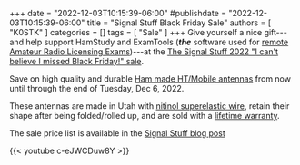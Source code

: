 +++
date = "2022-12-03T10:15:39-06:00"
#publishdate = "2022-12-03T10:15:39-06:00"
title = "Signal Stuff Black Friday Sale"
authors = [ "K0STK" ]
categories = []
tags = [ "Sale" ]
+++
Give yourself a nice gift---and help support HamStudy and ExamTools (***the*** software used for
[remote Amateur Radio Licensing Exams](https://hamstudy.org/sessions))---at the
[The Signal Stuff 2022 "I can't believe I missed Black Friday!" sale](https://signalstuff.com/2022/12/the-signal-stuff-2022-i-cant-believe-i-missed-black-friday-sale/).

Save on high quality and durable
[Ham made HT/Mobile antennas](https://signalstuff.com/signal-sticks-history/)
from now until through the end of Tuesday, Dec 6, 2022.
<!--more-->

These antennas are made in Utah with
[nitinol superelastic wire](https://signalstuff.com/wp-content/uploads/2016/01/Nickel_titanium),
retain their shape after being folded/rolled up, and are sold with a
[lifetime warranty](https://signalstuff.com/rma/). 

The sale price list is available in the
[Signal Stuff blog post](https://signalstuff.com/2022/12/the-signal-stuff-2022-i-cant-believe-i-missed-black-friday-sale/)

{{< youtube c-eJWCDuw8Y >}}
